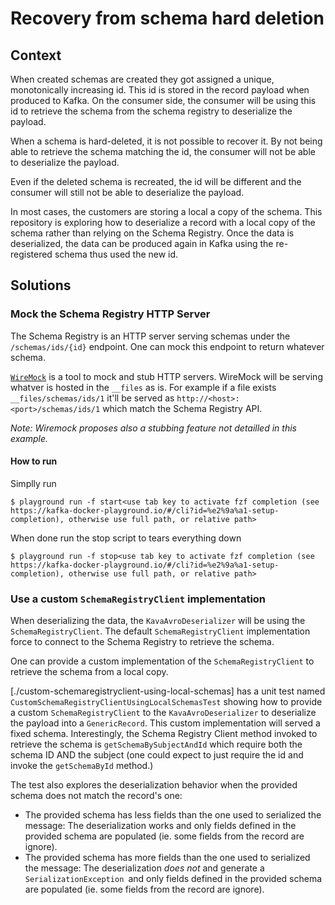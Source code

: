 # Recovery from schema hard deletion

## Context

When created schemas are created they got assigned a unique, monotonically increasing id.
This id is stored in the record payload when produced to Kafka.
On the consumer side, the consumer will be using this id to retrieve the schema from the schema registry to deserialize the payload.

When a schema is hard-deleted, it is not possible to recover it.
By not being able to retrieve the schema matching the id, the consumer will not be able to deserialize the payload.

Even if the deleted schema is recreated, the id will be different and the consumer will still not be able to deserialize the payload.

In most cases, the customers are storing a local a copy of the schema.
This repository is exploring how to deserialize a record with a local copy of the schema rather than relying on the Schema Registry.
Once the data is deserialized, the data can be produced again in Kafka using the re-registered schema thus used the new id.

## Solutions

### Mock the Schema Registry HTTP Server

The Schema Registry is an HTTP server serving schemas under the `/schemas/ids/{id}` endpoint.
One can mock this endpoint to return whatever schema.

[`WireMock`](https://wiremock.org/) is a tool to mock and stub HTTP servers.
WireMock will be serving whatver is hosted in the `__files` as is.
For example if a file exists `__files/schemas/ids/1` it'll be served as `http://<host>:<port>/schemas/ids/1` which match the Schema Registry API.

_Note: Wiremock proposes also a stubbing feature not detailled in this example._

#### How to run

Simplly run
```
$ playground run -f start<use tab key to activate fzf completion (see https://kafka-docker-playground.io/#/cli?id=%e2%9a%a1-setup-completion), otherwise use full path, or relative path>
```
When done run the stop script to tears everything down
```
$ playground run -f stop<use tab key to activate fzf completion (see https://kafka-docker-playground.io/#/cli?id=%e2%9a%a1-setup-completion), otherwise use full path, or relative path>
```

### Use a custom `SchemaRegistryClient` implementation

When deserializing the data, the `KavaAvroDeserializer` will be using the `SchemaRegistryClient`.
The default `SchemaRegistryClient` implementation force to connect to the Schema Registry to retrieve the schema.

One can provide a custom implementation of the `SchemaRegistryClient` to retrieve the schema from a local copy.

[./custom-schemaregistryclient-using-local-schemas] has a unit test named `CustomSchemaRegistryClientUsingLocalSchemasTest` showing how to provide a custom `SchemaRegistryClient` to the `KavaAvroDeserializer` to deserialize the payload into a `GenericRecord`. This custom implementation will served a fixed schema. Interestingly, the Schema Registry Client method invoked to retrieve the schema is `getSchemaBySubjectAndId` which require both the schema ID AND the subject (one could expect to just require the id and invoke the `getSchemaById` method.)


The test also explores the deserialization behavior when the provided schema does not match the record's one:
* The provided schema has less fields than the one used to serialized the message: The deserialization works and only fields defined in the provided schema are populated (ie. some fields from the record are ignore).
* The provided schema has more fields than the one used to serialized the message: The deserialization *does not* and generate a `SerializationException `and only fields defined in the provided schema are populated (ie. some fields from the record are ignore).
